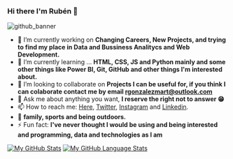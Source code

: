 ### Hi there I'm Rubén 👋


![github_banner](https://user-images.githubusercontent.com/85254943/135859433-79d9d43f-7085-4b5f-adf0-56fdbef86d21.png)

- 🔭 I’m currently working on  **Changing Careers, New Projects, and trying to find my place in Data and Bussiness Analitycs and Web Development.** 
- 🌱 I’m currently learning ... **HTML, CSS, JS and Python mainly and some other things like Power BI, Git, GitHub and other things I'm interested about.**
- 👯 I’m looking to collaborate on **Projects I can be useful for, if you think I can colaborate contact me by email rgonzalezmart@outlook.com**
- 💬 Ask me about anything you want, **I reserve the right not to answer 😁**
- 📫 How to reach me: [Here](https://github.com/bokettoyz), [Twitter](https://twitter.com/boketto_yz), [Instagram](https://www.instagram.com/boketto_yz/) and [Linkedin](https://www.linkedin.com/in/rubengonzalezmartinez/).
- 🧡 **family, sports and being outdoors.**
- ⚡ Fun fact: **I've never thought I would be using and being interested and programming, data and technologies as I am**

[![My GitHub Stats](https://github-readme-stats.vercel.app/api/?username=bokettoyz&count_private=true&theme=tokyonight&showicons=true)]()
[![My GitHub Language Stats](https://github-readme-stats.vercel.app/api/top-langs/?username=bokettoyz&langs_count=5&theme=tokyonight)]()
